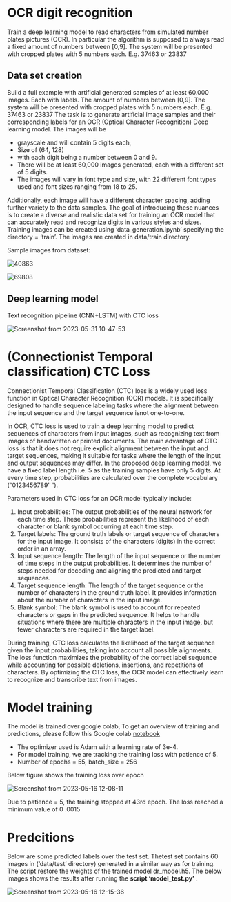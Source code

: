# OCR digit recognition

Train a deep learning model to read characters from simulated number plates pictures (OCR). In particular the algorithm is supposed
to always read a fixed amount of numbers between [0,9]. The system will be presented with cropped plates
with 5 numbers each. E.g. 37463 or 23837

## Data set creation

Build a full example with artificial generated samples of at least 60.000 images. Each with labels. The amount of numbers between [0,9]. The system will be presented with cropped plates with 5 numbers each.
E.g. 37463 or 23837
The task is to generate artificial image samples and their corresponding labels for an OCR (Optical Character Recognition) Deep learning model. The images will be

- grayscale and will contain 5 digits each,
- Size of (64, 128)
- with each digit being a number between 0 and 9.
- There will be at least 60,000 images generated, each with a different set of 5 digits.
- The images will vary in font type and size, with 22 different font types used and font sizes ranging from 18 to 25.

Additionally, each image will have a different character spacing, adding further variety to the data samples. The goal of introducing these nuances is to create a diverse and realistic data set for training an OCR model that can accurately read and recognize digits in various styles and sizes. Training images can be created
using ‘data_generation.ipynb’ specifying the directory = ‘train’. The images are created in data/train directory.

Sample images from dataset:

![40863](https://github.com/anandkr123/ocr-digit-recognition/assets/23450113/b9da93be-33a6-4dbb-a355-6e68dfbd3774)

![69808](https://github.com/anandkr123/ocr-digit-recognition/assets/23450113/45301612-c114-49d2-9147-c376ca1c56cf)


## Deep learning model

Text recognition pipeline (CNN+LSTM) with CTC loss

![Screenshot from 2023-05-31 10-47-53](https://github.com/anandkr123/ocr-digit-recognition/assets/23450113/03f24589-2ce6-48e9-8d84-247c6c03ad3a)


# (Connectionist Temporal classification) CTC Loss

Connectionist Temporal Classification (CTC) loss is a widely used loss function in Optical Character Recognition (OCR) models. It is specifically designed to handle sequence labeling tasks where the alignment between the input sequence and the target sequence isnot one-to-one.

In OCR, CTC loss is used to train a deep learning model to predict sequences of characters from input images, such as recognizing text from images of handwritten or printed documents. The main advantage of CTC loss is that it does not require explicit alignment between the input and target sequences, making it suitable for tasks where the length of the input and output sequences may differ. In the proposed deep learning model, we have a fixed label length i.e. 5 as the training
samples have only 5 digits. At every time step, probabilities are calculated over the complete vocabulary (“0123456789' “).

Parameters used in CTC loss for an OCR model typically include:
1. Input probabilities: The output probabilities of the neural network for each time step. These probabilities represent the likelihood of each character or blank symbol occurring at each time step.
2. Target labels: The ground truth labels or target sequence of characters for the input image. It consists of the characters (digits) in the correct order in an array.
3. Input sequence length: The length of the input sequence or the number of time steps in the output probabilities. It determines the number of steps needed for decoding and aligning the predicted and target sequences.
4. Target sequence length: The length of the target sequence or the number of characters in the ground truth label. It provides information about the number of characters in the input image.
5. Blank symbol: The blank symbol is used to account for repeated characters or gaps in the predicted sequence. It helps to handle situations where there are multiple characters in the input image, but fewer characters are required in the target label.

During training, CTC loss calculates the likelihood of the target sequence given the input probabilities, taking into account all possible alignments. The loss function maximizes the probability of the correct label sequence while accounting for possible deletions, insertions, and
repetitions of characters. By optimizing the CTC loss, the OCR model can effectively learn to recognize and transcribe text from images.

# Model training

The model is trained over google colab, To get an overview of training and predictions, please follow this Google colab [notebook](https://colab.research.google.com/drive/1UP9YlU0v8u2i7nnDH6UMFw_tm8nV7ozP?authuser=2#scrollTo=j8NcITX_6rda)
- The optimizer used is Adam with a learning rate of 3e-4.
- For model training, we are tracking the training loss with patience of 5.
- Number of epochs = 55, batch_size = 256

Below figure shows the training loss over epoch

![Screenshot from 2023-05-16 12-08-11](https://github.com/anandkr123/ocr-digit-recognition/assets/23450113/e8016eff-38ff-4ce2-a6fe-0751b76d0a5a)


Due to patience = 5, the training stopped at 43rd epoch. The loss reached a minimum value
of 0 .0015

# Predcitions

Below are some predicted labels over the test set.
Thetest set contains 60 images in (‘data/test’ directory) generated in a similar way as for training. The script restore the weights of the trained model dr_model.h5. The below images shows the results after running the **script ‘model_test.py’** .

![Screenshot from 2023-05-16 12-15-36](https://github.com/anandkr123/ocr-digit-recognition/assets/23450113/5deef8de-5ba6-4362-adb3-c3184c10c1ec)


